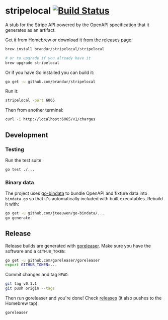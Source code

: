# stripelocal [![Build Status](https://travis-ci.org/brandur/stripelocal.svg?branch=master)](https://travis-ci.org/brandur/stripelocal)

A stub for the Stripe API powered by the OpenAPI specification that it
generates as an artifact.

Get it from Homebrew or download it [from the releases page][releases]:

``` sh
brew install brandur/stripelocal/stripelocal

# or to upgrade if you already have it
brew upgrade stripelocal
```

Or if you have Go installed you can build it:

``` sh
go get -u github.com/brandur/stripelocal
```

Run it:

``` sh
stripelocal -port 6065
```

Then from another terminal:

``` sh
curl -i http://localhost:6065/v1/charges
```

## Development

### Testing

Run the test suite:

``` sh
go test ./...
```

### Binary data

The project uses [go-bindata] to bundle OpenAPI and fixture data into
`bindata.go` so that it's automatically included with built executables.
Rebuild it with:

``` sh
go get -u github.com/jteeuwen/go-bindata/...
go generate
```

## Release

Release builds are generated with [goreleaser]. Make sure you have the software
and a `GITHUB_TOKEN`:

``` sh
go get -u github.com/goreleaser/goreleaser
export GITHUB_TOKEN=...
```

Commit changes and tag `HEAD`:

``` sh
git tag v0.1.1
git push origin --tags
```

Then run goreleaser and you're done! Check [releases] (it also pushes to the
Homebrew tap).

``` sh
goreleaser
```

[go-bindata]: https://github.com/jteeuwen/go-bindata
[goreleaser]: https://github.com/goreleaser/goreleaser
[releases]: https://github.com/brandur/stripelocal/releases

<!--
# vim: set tw=79:
-->

